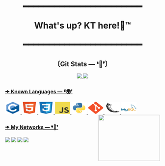 <h1 align='center'>
  
━━━━━━━━━━━━━━━━━━━━━━━

 What's up? KT here!🐧™
 
━━━━━━━━━━━━━━━━━━━━━━━

</h1>
<h2 align='center'>〔Git Stats — ❛📰❜〕 </h2>
<div style="display: inline_block" align="center">
  <a href="https://github.com/PauloKT">
  <img height="150em" src="https://github-readme-stats-eight-theta.vercel.app/api?username=PauloKT&show_icons=true&theme=graywhite&include_all_commits=true&count_private=true"/>
  <img height="150em" src="https://github-readme-stats.vercel.app/api/top-langs/?username=PauloKT&layout=compact&langs_count=7&theme=graywhite"/>
</div>

##

<h3>🠞 Known Languages — ❛🌍❜</h3>
<p>
  <img height="40" width="50" src='https://github.com/devicons/devicon/blob/ca28c779441053191ff11710fe24a9e6c23690d6/icons/c/c-original.svg'>
  <img height="40" width="50" src='https://github.com/devicons/devicon/blob/ca28c779441053191ff11710fe24a9e6c23690d6/icons/html5/html5-original.svg'>
  <img height="40" width="50" src='https://github.com/devicons/devicon/blob/ca28c779441053191ff11710fe24a9e6c23690d6/icons/css3/css3-original.svg'>
  <img height="40" width="50" src='https://github.com/devicons/devicon/blob/ca28c779441053191ff11710fe24a9e6c23690d6/icons/javascript/javascript-original.svg'>
  <img height="40" width="50" src='https://github.com/devicons/devicon/blob/ca28c779441053191ff11710fe24a9e6c23690d6/icons/python/python-original.svg'>
  <img height="40" width="50" src='https://github.com/devicons/devicon/blob/ca28c779441053191ff11710fe24a9e6c23690d6/icons/git/git-original.svg'>
  <img height="40" width="50" src='https://github.com/devicons/devicon/blob/ca28c779441053191ff11710fe24a9e6c23690d6/icons/flask/flask-original.svg'>
  <img height="40" width="50" src='https://github.com/devicons/devicon/blob/ca28c779441053191ff11710fe24a9e6c23690d6/icons/mysql/mysql-original-wordmark.svg'>
  <img width=200 height=150 align="right" src="https://media.tenor.com/Zm7tApUbKXQAAAAM/penguins-of-madagascar-penguin.gif"/>
</p>

##

<p aling='center'>
  <div>
    <h3>🠞 My Networks — ❛📱❜</h3>
    <a href = "mailto:paulohamaral89@gmail.com"><img src="https://img.shields.io/badge/-Gmail-%23333?style=for-the-badge&logo=gmail&logoColor=white" target="_blank"></a>
    <a href = "https://www.linkedin.com/in/paulo-amaral-3a44631bb/"><img src="https://img.shields.io/badge/LinkedIn-0077B5?style=for-the-badge&logo=linkedin&logoColor=white" target="_blank"></a>
    <a href = "https://www.instagram.com/_paulo.kt/"><img src="https://img.shields.io/badge/Instagram-E4405F?style=for-the-badge&logo=instagram&logoColor=white" target="_blank"></a>
    <a href = "https://discord.gg/5jkRKjrA"><img src="https://img.shields.io/badge/Discord-7289DA?style=for-the-badge&logo=discord&logoColor=white" target="_blank"></a>
  </div>
</p>
